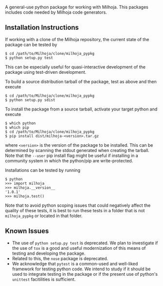A general-use python package for working with Milhoja.  This packages includes
code needed by Milhoja code generators.

## Installation Instructions
If working with a clone of the Milhoja repository, the current state of the
package can be tested by
```
$ cd /path/to/Milhoja/clone/milhoja_pypkg
$ python setup.py test
```
This can be especially useful for quasi-interactive development of the package
using test-driven development.

To build a source distribution tarball of the package, test as above and then
execute
```
$ cd /path/to/Milhoja/clone/milhoja_pypkg
$ python setup.py sdist
```

To install the package from a source tarball, activate your target python and
execute
```
$ which python
$ which pip
$ cd /path/to/Milhoja/clone/milhoja_pypkg
$ pip install dist/milhoja-<version>.tar.gz
```
where `<version>` is the version of the package to be installed.  This can be
determined by scanning the stdout generated when creating the tarball.  Note
that the `--user` pip install flag might be useful if installing in a community
system in which the python/pip are write-protected.

Installations can be tested by running 
```
$ python
>>> import milhoja
>>> milhoja.__version__
'1.0.1'
>>> milhoja.test()
```
Note that to avoid python scoping issues that could negatively affect the
quality of these tests, it is best to run these tests in a folder that is not
`milhoja_pypkg` or located in that folder.

## Known Issues
* The use of `python setup.py test` is deprecated.  We plan to investigate if
  the use of `tox` is a good and useful modernization of this means of testing
  and developing the package.
* Related to this, the `nose` package is deprecated.
* We acknowledge that `pytest` is a common-used and well-liked framework for
  testing python code.  We intend to study if it should be used to integrate
  testing in the package or if the present use of python's `unittest`
  facitilities is sufficient.
